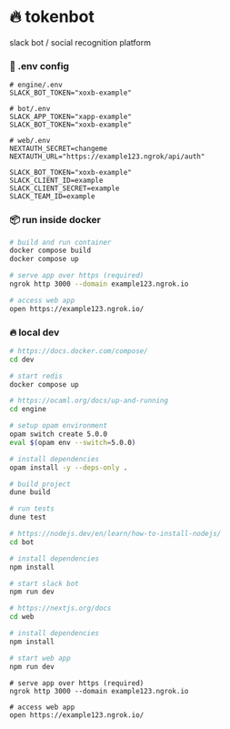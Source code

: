 # 🔥 tokenbot

slack bot / social recognition platform

### 🚀 .env config

```dotenv
# engine/.env
SLACK_BOT_TOKEN="xoxb-example"
```

```dotenv
# bot/.env
SLACK_APP_TOKEN="xapp-example"
SLACK_BOT_TOKEN="xoxb-example"
```

```dotenv
# web/.env
NEXTAUTH_SECRET=changeme
NEXTAUTH_URL="https://example123.ngrok/api/auth"

SLACK_BOT_TOKEN="xoxb-example"
SLACK_CLIENT_ID=example
SLACK_CLIENT_SECRET=example
SLACK_TEAM_ID=example
```

### 📦 run inside docker

```bash
# build and run container
docker compose build
docker compose up

# serve app over https (required)
ngrok http 3000 --domain example123.ngrok.io

# access web app
open https://example123.ngrok.io/
```

### 🔥 local dev

```bash
# https://docs.docker.com/compose/
cd dev

# start redis
docker compose up
````

```bash
# https://ocaml.org/docs/up-and-running
cd engine

# setup opam environment
opam switch create 5.0.0  
eval $(opam env --switch=5.0.0)

# install dependencies
opam install -y --deps-only .

# build project
dune build

# run tests
dune test

```

```bash
# https://nodejs.dev/en/learn/how-to-install-nodejs/
cd bot

# install dependencies
npm install

# start slack bot
npm run dev

```

```bash
# https://nextjs.org/docs
cd web

# install dependencies
npm install

# start web app
npm run dev
```

```
# serve app over https (required)
ngrok http 3000 --domain example123.ngrok.io

# access web app
open https://example123.ngrok.io/
```
